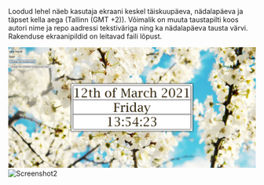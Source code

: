 Loodud lehel näeb kasutaja ekraani keskel täiskuupäeva, nädalapäeva ja täpset kella aega (Tallinn (GMT +2)). 
Võimalik on muuta taustapilti koos autori nime ja repo aadressi tekstiväriga ning ka nädalapäeva tausta värvi. 
Rakenduse ekraanipildid on leitavad faili lõpust.

![Screenshot1](cap1.png)
![Screenshot2](cap2.png)